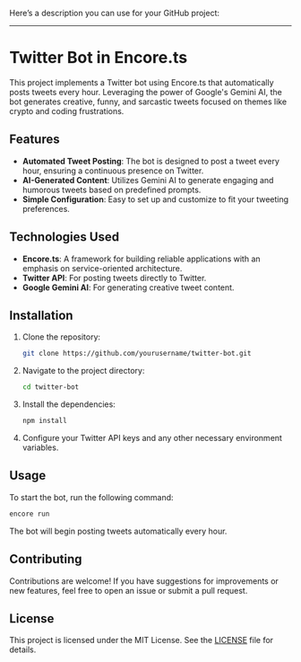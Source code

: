 Here’s a description you can use for your GitHub project:

---

# Twitter Bot in Encore.ts

This project implements a Twitter bot using Encore.ts that automatically posts tweets every hour. Leveraging the power of Google's Gemini AI, the bot generates creative, funny, and sarcastic tweets focused on themes like crypto and coding frustrations.

## Features

- **Automated Tweet Posting**: The bot is designed to post a tweet every hour, ensuring a continuous presence on Twitter.
- **AI-Generated Content**: Utilizes Gemini AI to generate engaging and humorous tweets based on predefined prompts.
- **Simple Configuration**: Easy to set up and customize to fit your tweeting preferences.

## Technologies Used

- **Encore.ts**: A framework for building reliable applications with an emphasis on service-oriented architecture.
- **Twitter API**: For posting tweets directly to Twitter.
- **Google Gemini AI**: For generating creative tweet content.

## Installation

1. Clone the repository:
   ```bash
   git clone https://github.com/yourusername/twitter-bot.git
   ```
2. Navigate to the project directory:
   ```bash
   cd twitter-bot
   ```
3. Install the dependencies:
   ```bash
   npm install
   ```
4. Configure your Twitter API keys and any other necessary environment variables.

## Usage

To start the bot, run the following command:
```bash
encore run
```
The bot will begin posting tweets automatically every hour.

## Contributing

Contributions are welcome! If you have suggestions for improvements or new features, feel free to open an issue or submit a pull request.

## License

This project is licensed under the MIT License. See the [LICENSE](LICENSE) file for details.

